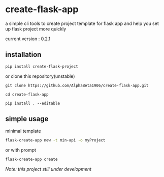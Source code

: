 # create-flask-app

a simple cli tools to create project template for flask app and help you set up flask project more quickly

current version : 0.2.1

## installation
```bash
pip install create-flask-project
```
or clone this repository(unstable)
```
git clone https://github.com/AlphaBeta1906/create-flask-app.git

cd create-flask-app

pip install . --editable   

```

## simple usage
minimal template
```bash
flask-create-app new -t min-api -o myProject
```

or with prompt 

```bash
flask-create-app create
```

*Note: this project still under development*
